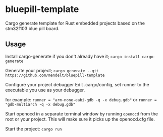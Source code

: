 # bluepill-template
Cargo generate template for Rust embedded projects based on the stm32f103 blue pill board.

## Usage
Install cargo-generate if you don't already have it;
```cargo install cargo-generate```

Generate your project;
```cargo generate --git https://github.com/mendelt/bluepill-template```

Configure your project debugger
Edit .cargo/config, set runner to the executable you use as your debugger.

for example:
```runner = "arm-none-eabi-gdb -q -x debug.gdb"```
or
```runner = "gdb-multiarch -q -x debug.gdb"```

Start openocd in a separate terminal window by running `openocd` from the root or your project.
This will make sure it picks up the openocd.cfg file.

Start the project:
```cargo run```
